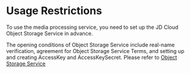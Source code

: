# Usage Restrictions

To use the media processing service, you need to set up the JD Cloud Object Storage Service in advance.

The opening conditions of Object Storage Service include real-name verification, agreement for Object Storage Service Terms, and setting up and creating AccessKey and AccessKeySecret. Please refer to [Object Storage Service](../../../Storage-and-CDN/Object-Storage-Service/Getting-Started/Sign-Up-Service-1.md)
